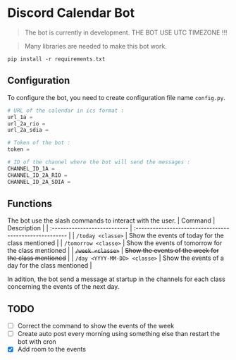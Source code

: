 # Discord Calendar Bot
> The bot is currently in development.
> THE BOT USE UTC TIMEZONE !!!

> Many libraries are needed to make this bot work.
```pwsh
pip install -r requirements.txt
```


## Configuration
To configure the bot, you need to create configuration file name `config.py`.
```python
# URL of the calendar in ics format :
url_1a = 
url_2a_rio = 
url_2a_sdia = 

# Token of the bot :
token = 

# ID of the channel where the bot will send the messages :
CHANNEL_ID_1A = 
CHANNEL_ID_2A_RIO = 
CHANNEL_ID_2A_SDIA = 
```

## Functions
The bot use the slash commands to interact with the user.
| Command                      | Description                                             |
| :--------------------------- | :------------------------------------------------------ |
| `/today <classe>`            | Show the events of today for the class mentioned        |
| `/tomorrow <classe>`         | Show the events of tomorrow for the class mentioned     |
| ~~`/week <classe>`~~         | ~~Show the events of the week for the class mentioned~~ |
| `/day <YYYY-MM-DD> <classe>` | Show the events of a day for the class mentioned        |

In adition, the bot send a message at startup in the channels for each class concerning the events of the next day.

## TODO
- [ ] Correct the command to show the events of the week
- [ ] Create auto post every morning using something else than restart the bot with cron
- [x] Add room to the events
